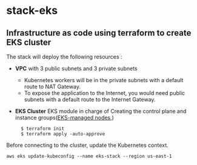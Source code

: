 # stack-eks

## Infrastructure as code using terraform to create EKS cluster

The stack will deploy the following resources :

- **VPC** with 3 public subnets and 3 private subnets
  - Kubernetes workers will be in the private subnets with a default route to NAT Gateway.
  - To expose the application to the Internet, you would need public subnets with a default route to the Internet Gateway.
- **EKS Cluster** EKS module in charge of Creating the control plane and instance groups([EKS-managed nodes](https://docs.aws.amazon.com/eks/latest/userguide/managed-node-groups.html),)

        $ terraform init
        $ terraform apply -auto-approve

Before connecting to the cluster, update the Kubernetes context.

    aws eks update-kubeconfig --name eks-stack --region us-east-1
